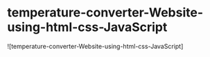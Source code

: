 # temperature-converter-Website-using-html-css-JavaScript
![temperature-converter-Website-using-html-css-JavaScript]